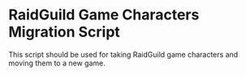 # RaidGuild Game Characters Migration Script

This script should be used for taking RaidGuild game characters and moving them to a new game.
